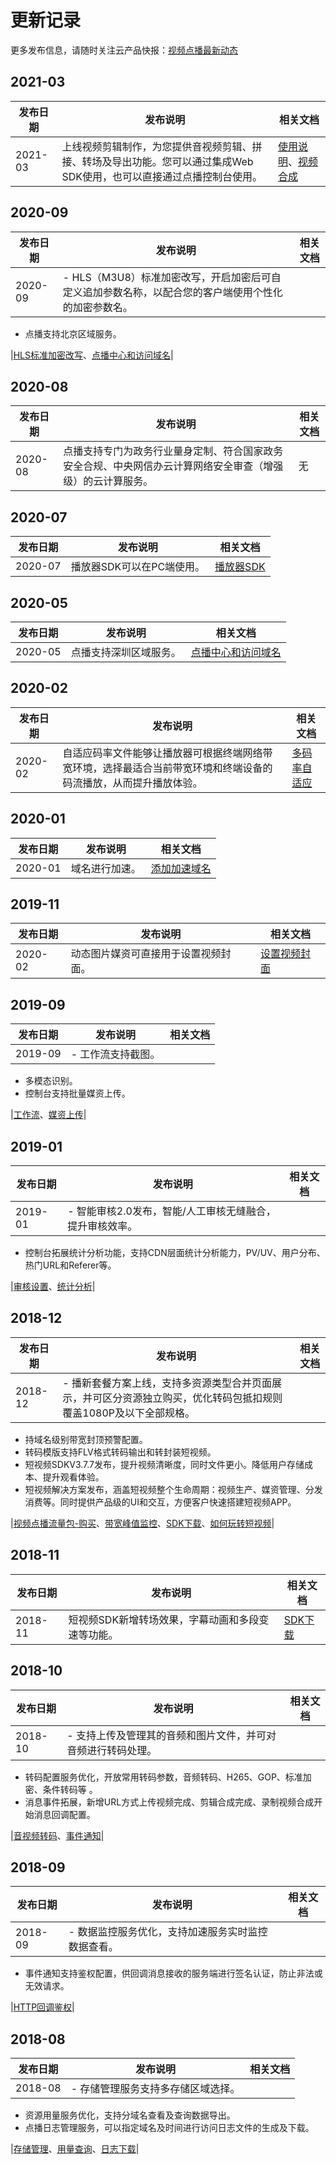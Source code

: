 # 更新记录

更多发布信息，请随时关注云产品快报：[视频点播最新动态](https://www.aliyun.com/product/new?view.262311cfFZls4x&category=15&product=98)

## 2021-03

|发布日期|发布说明|相关文档|
|----|----|----|
|2021-03|上线视频剪辑制作，为您提供音视频剪辑、拼接、转场及导出功能。您可以通过集成Web SDK使用，也可以直接通过点播控制台使用。|[使用说明](/intl.zh-CN/控制台指南/制作中心/云剪辑.md)、[视频合成](/intl.zh-CN/服务端API/视频剪辑(云剪辑)/视频合成.md)|

## 2020-09

|发布日期|发布说明|相关文档|
|----|----|----|
|2020-09|-   HLS（M3U8）标准加密改写，开启加密后可自定义追加参数名称，以配合您的客户端使用个性化的加密参数名。
-   点播支持北京区域服务。

|[HLS标准加密改写](/intl.zh-CN/控制台指南/域名管理/视频相关/HLS标准加密参数透传.md)、[点播中心和访问域名](/intl.zh-CN/开发指南/点播中心和访问域名.md)|

## 2020-08

|发布日期|发布说明|相关文档|
|----|----|----|
|2020-08|点播支持专门为政务行业量身定制、符合国家政务安全合规、中央网信办云计算网络安全审查（增强级）的云计算服务。|无|

## 2020-07

|发布日期|发布说明|相关文档|
|----|----|----|
|2020-07|播放器SDK可以在PC端使用。|[播放器SDK](/intl.zh-CN/播放器SDK/产品说明.md)|

## 2020-05

|发布日期|发布说明|相关文档|
|----|----|----|
|2020-05|点播支持深圳区域服务。|[点播中心和访问域名](/intl.zh-CN/开发指南/点播中心和访问域名.md)|

## 2020-02

|发布日期|发布说明|相关文档|
|----|----|----|
|2020-02|自适应码率文件能够让播放器可根据终端网络带宽环境，选择最适合当前带宽环境和终端设备的码流播放，从而提升播放体验。|[多码率自适应](/intl.zh-CN/开发指南/媒体处理/多码率自适应.md)|

## 2020-01

|发布日期|发布说明|相关文档|
|----|----|----|
|2020-01|域名进行加速。|[添加加速域名](/intl.zh-CN/服务端API/点播CDN/域名管理/添加加速域名.md)|

## 2019-11

|发布日期|发布说明|相关文档|
|----|----|----|
|2020-02|动态图片媒资可直接用于设置视频封面。|[设置视频封面](/intl.zh-CN/最佳实践/设置视频封面.md)|

## 2019-09

|发布日期|发布说明|相关文档|
|----|----|----|
|2019-09|-   工作流支持截图。
-   多模态识别。
-   控制台支持批量媒资上传。

|[工作流](/intl.zh-CN/开发指南/媒体处理/工作流.md)、[媒资上传](/intl.zh-CN/控制台指南/媒资库/媒资上传.md)|

## 2019-01

|发布日期|发布说明|相关文档|
|----|----|----|
|2019-01|-   智能审核2.0发布，智能/人工审核无缝融合，提升审核效率。
-   控制台拓展统计分析功能，支持CDN层面统计分析能力，PV/UV、用户分布、热门URL和Referer等。

|[审核设置](/intl.zh-CN/控制台指南/审核管理/审核设置.md)、[统计分析](/intl.zh-CN/控制台指南/数据中心/统计分析.md)|

## 2018-12

|发布日期|发布说明|相关文档|
|----|----|----|
|2018-12|-   播新套餐方案上线，支持多资源类型合并页面展示，并可区分资源独立购买，优化转码包抵扣规则覆盖1080P及以下全部规格。
-   持域名级别带宽封顶预警配置。
-   转码模版支持FLV格式转码输出和转封装短视频。
-   短视频SDKV3.7.7发布，提升视频清晰度，同时文件更小。降低用户存储成本、提升观看体验。
-   短视频解决方案发布，涵盖短视频整个生命周期：视频生产、媒资管理、分发消费等。同时提供产品级的UI和交互，方便客户快速搭建短视频APP。

|[视频点播流量包-购买](https://common-buy.aliyun.com/?spm=a2c4g.11186623.2.13.376e21edYyzmR0&&&commodityCode=vodflowbag#/buy)、[带宽峰值监控](/intl.zh-CN/控制台指南/域名管理/峰值带宽监控/带宽峰值监控.md)、[SDK下载](/intl.zh-CN/SDK下载/SDK下载.md)、[如何玩转短视频](/intl.zh-CN/趣视频解决方案/简介.md)|

## 2018-11

|发布日期|发布说明|相关文档|
|----|----|----|
|2018-11|短视频SDK新增转场效果，字幕动画和多段变速等功能。|[SDK下载](/intl.zh-CN/SDK下载/SDK下载.md)|

## 2018-10

|发布日期|发布说明|相关文档|
|----|----|----|
|2018-10|-   支持上传及管理其的音频和图片文件，并可对音频进行转码处理。
-   转码配置服务优化，开放常用转码参数，音频转码、H265、GOP、标准加密、条件转码等 。
-   消息事件拓展，新增URL方式上传视频完成、剪辑合成完成、录制视频合成开始消息回调配置。

|[音视频转码](/intl.zh-CN/开发指南/媒体处理/音视频转码.md)、[事件通知](/intl.zh-CN/开发指南/事件通知/概述.md)|

## 2018-09

|发布日期|发布说明|相关文档|
|----|----|----|
|2018-09|-   数据监控服务优化，支持加速服务实时监控数据查看。
-   事件通知支持鉴权配置，供回调消息接收的服务端进行签名认证，防止非法或无效请求。

|[HTTP回调鉴权](/intl.zh-CN/开发指南/事件通知/HTTP回调鉴权.md)|

## 2018-08

|发布日期|发布说明|相关文档|
|----|----|----|
|2018-08|-   存储管理服务支持多存储区域选择。
-   资源用量服务优化，支持分域名查看及查询数据导出。
-   点播日志管理服务，可以指定域名及时间进行访问日志文件的生成及下载。

|[存储管理](/intl.zh-CN/控制台指南/配置管理/存储管理.md)、[用量查询](/intl.zh-CN/控制台指南/数据中心/用量查询.md)、[日志下载](/intl.zh-CN/控制台指南/数据中心/日志管理/日志下载.md)|


